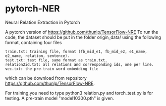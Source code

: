 # pytorch-NER
Neural Relation Extraction in Pytorch

A pytorch version of https://github.com/thunlp/TensorFlow-NRE
To run the code, the dataset should be put in the folder origin_data/ using the following format, containing four files

    train.txt: training file, format (fb_mid_e1, fb_mid_e2, e1_name, e2_name, relation, sentence).
    test.txt: test file, same format as train.txt.
    relation2id.txt: all relations and corresponding ids, one per line.
    vec.txt: the pre-train word embedding file

which can be download from repository https://github.com/thunlp/TensorFlow-NRE.

For training,you need to type python3 relation.py and torch_test.py is for testing.
A pre-train model  "model10300.pth" is given.
